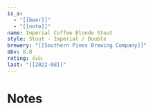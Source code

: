 ```yaml
---
is_a:
  - "[[beer]]"
  - "[[note]]"
name: Imperial Coffee Blonde Stout
style: Stout - Imperial / Double
brewery: "[[Southern Pines Brewing Company]]"
abv: 8.8
rating: 👍👍
last: "[[2022-08]]"
---
```

# Notes


